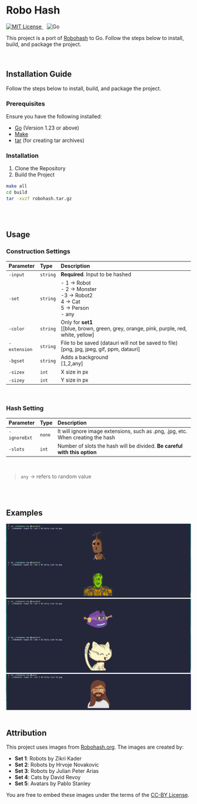 # Robo Hash

<p>
  <a href="https://choosealicense.com/licenses/mit/">
    <img src="https://img.shields.io/badge/License-MIT-green.svg" alt="MIT License">
  </a>
  <img src="https://img.shields.io/badge/Go-%20blue?logo=go" alt="Go"  style="margin-left: 10px;">
</p>

This project is a port of [Robohash](https://github.com/e1ven/Robohash) to Go. Follow the steps below to install, build, and package the project.

<br>

## Installation Guide

Follow the steps below to install, build, and package the project.

### Prerequisites

Ensure you have the following installed:

- [Go](https://golang.org/dl/) (Version 1.23 or above)
- [Make](https://www.gnu.org/software/make/)
- [tar](https://www.gnu.org/software/tar/) (for creating tar archives)

### Installation

1. Clone the Repository
2. Build the Project

```bash
make all
cd build
tar -xvzf robohash.tar.gz
```

<br>
<br>

## Usage


### Construction Settings

| Parameter    | Type     | Description                                                                                    |
|:-------------|:---------|:-----------------------------------------------------------------------------------------------|
| `-input`     | `string` | **Required**. Input to be hashed                                                               |
| `-set`       | `string` | - 1 -> Robot<br/>- 2 -> Monster<br/>-3 -> Robot2<br/>4 -> Cat<br/>5 -> Person<br/>- any        |
| `-color`     | `string` | Only for **set1**<br/>[[blue, brown, green, grey,  orange, pink, purple, red, white, yellow]   |
| `-extension` | `string` | File to be saved (datauri will not be saved to file)<br/>  [png, jpg, jpeg, gif, ppm, datauri] |
| `-bgset`     | `string` | Adds a background<br/> [1,2,any]                                                               |
| `-sizex`     | `int`    | X size in px                                                                                   |
| `-sizey`     | `int`    | Y size in px                                                                                   |

<br>

### Hash Setting
| Parameter    | Type   | Description                                                                      |
|:-------------|:-------|:---------------------------------------------------------------------------------|
| `-ignoreExt` | `none` | It will ignore image extensions, such as .png, .jpg, etc. When creating the hash |
| `-slots`     | `int`  | Number of slots the hash will be divided. **Be careful with this option**        |

<br>

> `any` -> refers to random value

<br>
<br>

## Examples

<img src="docs/robo1.png">
<img src="docs/robo2.png">
<img src="docs/robo3.png">

<br>
<br>

## Attribution

This project uses images from [Robohash.org](https://robohash.org). The images are created by:

- **Set 1**: Robots by Zikri Kader
- **Set 2**: Robots by Hrvoje Novakovic
- **Set 3**: Robots by Julian Peter Arias
- **Set 4**: Cats by David Revoy
- **Set 5**: Avatars by Pablo Stanley

You are free to embed these images under the terms of the [CC-BY License](https://creativecommons.org/licenses/by/4.0/).
